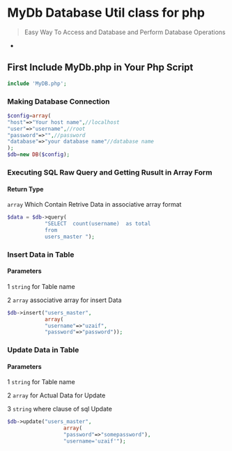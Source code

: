 # MyDb Database Util class for php

> Easy Way To Access and Database and Perform Database Operations

-

## First Include  MyDb.php in Your Php Script

```php
include 'MyDB.php';
```

### Making Database Connection

```php
$config=array(
"host"=>"Your host name",//localhost 
"user"=>"username",//root
"password"=>"",//password
"database"=>"your database name"//database name
);
$db=new DB($config);
```
### Executing SQL Raw Query and Getting Rusult in  Array Form

#### Return Type
`array`
Which Contain Retrive Data in associative array format 

```php
$data = $db->query(
 			"SELECT  count(username)  as total 
			from
			users_master ");
```

 
### Insert Data in Table 
#### Parameters

1 `string` 
for Table name
	 
2 `array`
associative array for insert Data	

```php
$db->insert("users_master",
			array(
			"username"=>"uzaif",
			"password"=>"password")); 
```
### Update Data in Table
#### Parameters
1 `string` 
for Table name
	 
2 `array`
for Actual Data for Update	
	 
3 `string`
where clause of sql Update	

	
```php
$db->update("users_master",
				  array(
				  "password"=>"somepassword"),
				  "username='uzaif'");
```
